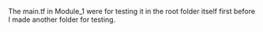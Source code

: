 The main.tf in Module_1 were for testing it in the root folder itself first before I made another folder for testing. 